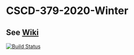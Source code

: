 # CSCD-379-2020-Winter

## See [Wiki](../../wiki)

[![Build Status](https://dev.azure.com/jross31/CSCD%20379%20-%20Winter%202020/_apis/build/status/kenny2892.EWU-CSCD379-2020-Winter?branchName=Assignment3)](https://dev.azure.com/jross31/CSCD%20379%20-%20Winter%202020/_build/latest?definitionId=1&branchName=Assignment3)

